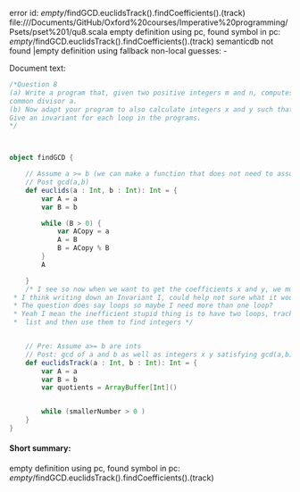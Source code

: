 error id: _empty_/findGCD.euclidsTrack().findCoefficients().(track)
file://<HOME>/Documents/GitHub/Oxford%20courses/Imperative%20programming/Psets/pset%201/qu8.scala
empty definition using pc, found symbol in pc: _empty_/findGCD.euclidsTrack().findCoefficients().(track)
semanticdb not found
|empty definition using fallback
non-local guesses:
	 -

Document text:

```scala
/*Question 8
(a) Write a program that, given two positive integers m and n, computes their greatest
common divisor a.
(b) Now adapt your program to also calculate integers x and y such that a = mx + ny.
Give an invariant for each loop in the programs.
*/



object findGCD {

    // Assume a >= b (we can make a function that does not need to assume this using this but that's not the essence of this question)
    // Post gcd(a,b)
    def euclids(a : Int, b : Int): Int = {
        var A = a
        var B = b

        while (B > 0) {
            var ACopy = a
            A = B
            B = ACopy % B
        }
        A

    }
    /* I see so now when we want to get the coefficients x and y, we must also track are quotient q.
 * I think writing down an Invariant I, could help not sure what it would be
 * The question does say loops so maybe I need more than one loop?
 * Yeah I mean the inefficient stupid thing is to have two loops, track the quotients in the first loop in a
 *  list and then use them to find integers */


    // Pre: Assume a>= b are ints
    // Post: gcd of a and b as well as integers x y satisfying gcd(a,b) = xa + yb
    def euclidsTrack(a : Int, b : Int): Int = {
        var A = a
        var B = b
        var quotients = ArrayBuffer[Int]()


        while (smallerNumber > 0 )
    }
}
```

#### Short summary: 

empty definition using pc, found symbol in pc: _empty_/findGCD.euclidsTrack().findCoefficients().(track)